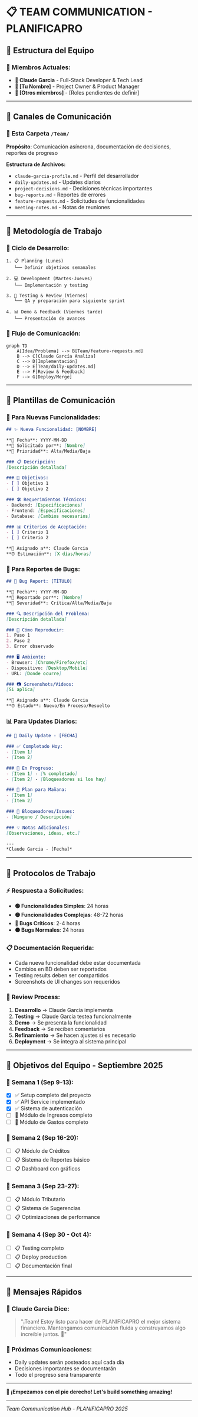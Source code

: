 # 📋 **TEAM COMMUNICATION - PLANIFICAPRO**

## 🏢 **Estructura del Equipo**

### 👥 **Miembros Actuales:**
- **🤖 Claude Garcia** - Full-Stack Developer & Tech Lead
- **👤 [Tu Nombre]** - Project Owner & Product Manager
- **📝 [Otros miembros]** - [Roles pendientes de definir]

---

## 📱 **Canales de Comunicación**

### 📂 **Esta Carpeta `/Team/`**
**Propósito**: Comunicación asíncrona, documentación de decisiones, reportes de progreso

**Estructura de Archivos:**
- `claude-garcia-profile.md` - Perfil del desarrollador
- `daily-updates.md` - Updates diarios
- `project-decisions.md` - Decisiones técnicas importantes
- `bug-reports.md` - Reportes de errores
- `feature-requests.md` - Solicitudes de funcionalidades
- `meeting-notes.md` - Notas de reuniones

---

## 🎯 **Metodología de Trabajo**

### 📅 **Ciclo de Desarrollo:**
```
1. 📋 Planning (Lunes)
   └── Definir objetivos semanales
   
2. 💻 Development (Martes-Jueves)
   └── Implementación y testing
   
3. 🧪 Testing & Review (Viernes)
   └── QA y preparación para siguiente sprint
   
4. 📊 Demo & Feedback (Viernes tarde)
   └── Presentación de avances
```

### 🔄 **Flujo de Comunicación:**
```mermaid
graph TD
    A[Idea/Problema] --> B[Team/feature-requests.md]
    B --> C[Claude García Analiza]
    C --> D[Implementación]
    D --> E[Team/daily-updates.md]
    E --> F[Review & Feedback]
    F --> G[Deploy/Merge]
```

---

## 📝 **Plantillas de Comunicación**

### 🚀 **Para Nuevas Funcionalidades:**
```markdown
## ✨ Nueva Funcionalidad: [NOMBRE]

**📅 Fecha**: YYYY-MM-DD
**👤 Solicitado por**: [Nombre]
**🎯 Prioridad**: Alta/Media/Baja

### 📋 Descripción:
[Descripción detallada]

### 🎯 Objetivos:
- [ ] Objetivo 1
- [ ] Objetivo 2

### 🛠️ Requerimientos Técnicos:
- Backend: [Especificaciones]
- Frontend: [Especificaciones]
- Database: [Cambios necesarios]

### 📊 Criterios de Aceptación:
- [ ] Criterio 1
- [ ] Criterio 2

**🤖 Asignado a**: Claude Garcia
**⏰ Estimación**: [X días/horas]
```

### 🐛 **Para Reportes de Bugs:**
```markdown
## 🐛 Bug Report: [TÍTULO]

**📅 Fecha**: YYYY-MM-DD
**👤 Reportado por**: [Nombre]
**🚨 Severidad**: Crítica/Alta/Media/Baja

### 🔍 Descripción del Problema:
[Descripción detallada]

### 📱 Cómo Reproducir:
1. Paso 1
2. Paso 2
3. Error observado

### 🖥️ Ambiente:
- Browser: [Chrome/Firefox/etc]
- Dispositivo: [Desktop/Mobile]
- URL: [Donde ocurre]

### 📷 Screenshots/Videos:
[Si aplica]

**🤖 Asignado a**: Claude Garcia
**⏰ Estado**: Nuevo/En Proceso/Resuelto
```

### 📊 **Para Updates Diarios:**
```markdown
## 📅 Daily Update - [FECHA]

### ✅ Completado Hoy:
- [Item 1]
- [Item 2]

### 🚧 En Progreso:
- [Item 1] - [% completado]
- [Item 2] - [Bloqueadores si los hay]

### 📅 Plan para Mañana:
- [Item 1]
- [Item 2]

### 🚨 Bloqueadores/Issues:
- [Ninguno / Descripción]

### 💡 Notas Adicionales:
[Observaciones, ideas, etc.]

---
*Claude Garcia - [Fecha]*
```

---

## 🎯 **Protocolos de Trabajo**

### ⚡ **Respuesta a Solicitudes:**
- **🟢 Funcionalidades Simples**: 24 horas
- **🟡 Funcionalidades Complejas**: 48-72 horas  
- **🔴 Bugs Críticos**: 2-4 horas
- **🟠 Bugs Normales**: 24 horas

### 📋 **Documentación Requerida:**
- Cada nueva funcionalidad debe estar documentada
- Cambios en BD deben ser reportados
- Testing results deben ser compartidos
- Screenshots de UI changes son requeridos

### 🔄 **Review Process:**
1. **Desarrollo** → Claude Garcia implementa
2. **Testing** → Claude Garcia testea funcionalmente
3. **Demo** → Se presenta la funcionalidad
4. **Feedback** → Se reciben comentarios
5. **Refinamiento** → Se hacen ajustes si es necesario
6. **Deployment** → Se integra al sistema principal

---

## 🚀 **Objetivos del Equipo - Septiembre 2025**

### 🎯 **Semana 1 (Sep 9-13):**
- [x] ✅ Setup completo del proyecto
- [x] ✅ API Service implementado
- [x] ✅ Sistema de autenticación
- [ ] 🔄 Módulo de Ingresos completo
- [ ] 🔄 Módulo de Gastos completo

### 🎯 **Semana 2 (Sep 16-20):**
- [ ] 📋 Módulo de Créditos
- [ ] 📋 Sistema de Reportes básico
- [ ] 📋 Dashboard con gráficos

### 🎯 **Semana 3 (Sep 23-27):**
- [ ] 📋 Módulo Tributario
- [ ] 📋 Sistema de Sugerencias
- [ ] 📋 Optimizaciones de performance

### 🎯 **Semana 4 (Sep 30 - Oct 4):**
- [ ] 📋 Testing completo
- [ ] 📋 Deploy production
- [ ] 📋 Documentación final

---

## 💬 **Mensajes Rápidos**

### 🤖 **Claude Garcia Dice:**
> "¡Team! Estoy listo para hacer de PLANIFICAPRO el mejor sistema financiero. Mantengamos comunicación fluida y construyamos algo increíble juntos. 💪"

### 📝 **Próximas Comunicaciones:**
- Daily updates serán posteados aquí cada día
- Decisiones importantes se documentarán
- Todo el progreso será transparente

---

**🚀 ¡Empezamos con el pie derecho! Let's build something amazing!**

---
*Team Communication Hub - PLANIFICAPRO 2025*
